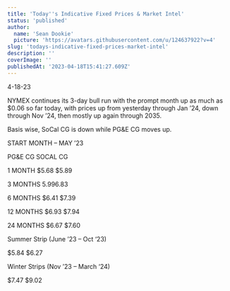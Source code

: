 ```yaml
---
title: 'Today''s Indicative Fixed Prices & Market Intel'
status: 'published'
author:
  name: 'Sean Dookie'
  picture: 'https://avatars.githubusercontent.com/u/124637922?v=4'
slug: 'todays-indicative-fixed-prices-market-intel'
description: ''
coverImage: ''
publishedAt: '2023-04-18T15:41:27.609Z'
---
```


4-18-23

NYMEX continues its 3-day bull run with the prompt month up as much as $0.06 so far today, with prices up from yesterday through Jan ’24, down through Nov ’24, then mostly up again through 2035.

Basis wise, SoCal CG is down while PG&E CG moves up.

START MONTH – MAY ’23

PG&E CG SOCAL CG

1 MONTH $5.68 $5.89

3 MONTHS $5.99 $6.83

6 MONTHS $6.41 $7.39

12 MONTHS $6.93 $7.94

24 MONTHS $6.67 $7.60

Summer Strip (June ’23 – Oct ‘23)

$5.84 $6.27

Winter Strips (Nov ’23 – March ‘24)

$7.47 $9.02

